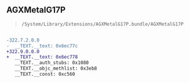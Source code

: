 ## AGXMetalG17P

> `/System/Library/Extensions/AGXMetalG17P.bundle/AGXMetalG17P`

```diff

-322.7.2.0.0
-  __TEXT.__text: 0x6ec77c
+322.9.0.0.0
+  __TEXT.__text: 0x6ec778
   __TEXT.__auth_stubs: 0x1080
   __TEXT.__objc_methlist: 0x3eb8
   __TEXT.__const: 0xc560

```
